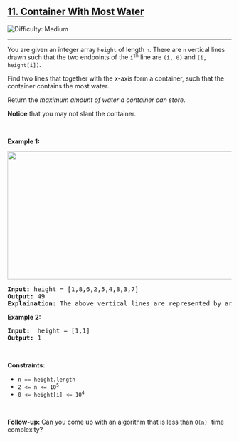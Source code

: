 
<h2><a href="https://leetcode.com/problems/container-with-most-water">11. Container With Most Water</a></h2> <img src='https://img.shields.io/badge/Difficulty-Medium-Yellow' alt='Difficulty: Medium' /><hr>


<p>You are given an integer array <code>height</code> of length <code>n</code>. There are <code>n</code> vertical lines drawn such that the two endpoints of the <code>i<sup>th</sup></code> line are <code>(i, 0)</code> and <code>(i, height[i])</code>.</p>

<p>Find two lines that together with the x-axis form a container, such that the container contains the most water.</p>

<p>Return the <em>maximum amount of water a container can store</em>.</p>

<p><strong>Notice</strong> that you may not slant the container.</p>

<p>&nbsp;</p>
<p><strong class="example">Example 1:</strong></p>

<img alt="" src="https://s3-lc-upload.s3.amazonaws.com/uploads/2018/07/17/question_11.jpg" style="width: 600px; height: 287px;">

<pre>
<strong>Input:</strong> height = [1,8,6,2,5,4,8,3,7]
<strong>Output:</strong> 49
<strong>Explaination:</strong> The above vertical lines are represented by array [1,8,6,2,5,4,8,3,7]. In this case, the max area of water (blue section) the container can contain is 49.
</pre>

<p><strong class="example">Example 2:</strong></p>

<pre>
<strong>Input:</strong>  height = [1,1]
<strong>Output:</strong> 1
</pre>


<p>&nbsp;</p>
<p><strong>Constraints:</strong></p>

<ul>
	<li><code>n == height.length</code></li>
  <li><code>2 <= n <= 10<sup>5</sup></code></li>
  <li><code>0 <= height[i] <= 10<sup>4</sup></code></li>
</ul>

<p>&nbsp;</p>
<strong>Follow-up:&nbsp;</strong>Can you come up with an algorithm that is less than <code>O(n)</code><font face="monospace">&nbsp;</font>time complexity?
